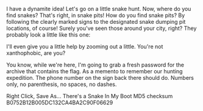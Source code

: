 I have a dynamite idea! Let's go on a little snake hunt. Now, where do you find snakes? That's right, in snake pits! How do you find snake pits? By following the clearly marked signs to the designated snake dumping pit locations, of course! Surely you've seen those around your city, right? They probably look a little like this one:

I'll even give you a little help by zooming out a little. You're not xanthophobic, are you?

You know, while we're here, I'm going to grab a fresh password for the archive that contains the flag. As a memento to remember our hunting expedition. The phone number on the sign back there should do. Numbers only, no parenthesis, no spaces, no dashes.

Right Click, Save As... There's a Snake In My Boot
MD5 checksum B0752B12B005DC132CA4BA2C90F06629
